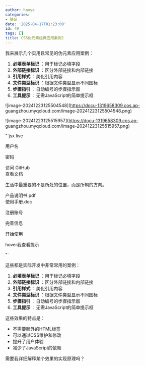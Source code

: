 ```yaml
---
author: haoye
categories:
- 随记
date: '2025-04-17T01:23:00'
id: 49
tags: []
title: CSS伪元素经典应用案例2
---
```


我来展示几个实用且常见的伪元素应用案例：

  1. **必填表单标记** ：用于标记必填字段
  2. **外部链接标识** ：区分外部链接和内部链接
  3. **引用样式** ：美化引用内容
  4. **文件类型标识** ：根据文件类型显示不同图标
  5. **步骤指引** ：自动编号的步骤指示器
  6. **工具提示** ：无需JavaScript的简单提示框

![image-20241223125504548](https://docu-1319658309.cos.ap-
guangzhou.myqcloud.com/image-20241223125504548.png)

![image-20241223125515957](https://docu-1319658309.cos.ap-
guangzhou.myqcloud.com/image-20241223125515957.png)

"`jsx live

  
  

  
  

用户名  

密码  

访问 GitHub  
查看文档

生活中最重要的不是所处的位置，而是所朝的方向。

产品说明书.pdf  
使用手册.doc

注册账号

完善信息

开始使用

hover我查看提示

  

"`

这些都是实际开发中非常常用的案例：

  1. **必填表单标记** ：用于标记必填字段
  2. **外部链接标识** ：区分外部链接和内部链接
  3. **引用样式** ：美化引用内容
  4. **文件类型标识** ：根据文件类型显示不同图标
  5. **步骤指引** ：自动编号的步骤指示器
  6. **工具提示** ：无需JavaScript的简单提示框

这些效果的特点是：  
- 不需要额外的HTML标签  
- 可以通过CSS维护和修改  
- 提升了用户体验  
- 减少了JavaScript的依赖

需要我详细解释某个效果的实现原理吗？

